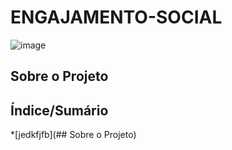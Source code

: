 # ENGAJAMENTO-SOCIAL

 ![image](https://user-images.githubusercontent.com/103151886/165396580-e46c3e62-3ad6-46ae-bda6-cdf6803c3b53.png)
## Sobre o Projeto

## Índice/Sumário

*[jedkfjfb](## Sobre o Projeto) 
